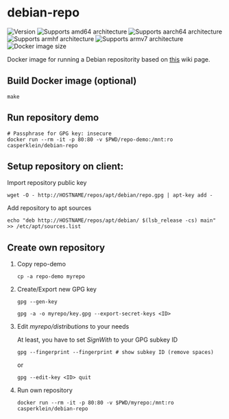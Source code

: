 # debian-repo

![Version][version-shield]
![Supports amd64 architecture][amd64-shield]
![Supports aarch64 architecture][aarch64-shield]
![Supports armhf architecture][armhf-shield]
![Supports armv7 architecture][armv7-shield]
![Docker image size][image-size-shield]

Docker image for running a Debian repositority based on [this](https://wiki.debian.org/DebianRepository/SetupWithReprepro) wiki page.

## Build Docker image (optional)

    make

## Run repository demo

    # Passphrase for GPG key: insecure
    docker run --rm -it -p 80:80 -v $PWD/repo-demo:/mnt:ro casperklein/debian-repo

## Setup repository on client:

Import repository public key

    wget -O - http://HOSTNAME/repos/apt/debian/repo.gpg | apt-key add -
    
Add repository to apt sources

    echo "deb http://HOSTNAME/repos/apt/debian/ $(lsb_release -cs) main" >> /etc/apt/sources.list

## Create own repository

1. Copy repo-demo
    
    ``cp -a repo-demo myrepo``

1. Create/Export new GPG key

    ``gpg --gen-key``

    ``gpg -a -o myrepo/key.gpg --export-secret-keys <ID>``

1. Edit *myrepo/distributions* to your needs

    At least, you have to set *SignWith* to your GPG subkey ID

    ``gpg --fingerprint --fingerprint # show subkey ID (remove spaces)``

    or

    ``gpg --edit-key <ID> quit``

1. Run own repository

    ``docker run --rm -it -p 80:80 -v $PWD/myrepo:/mnt:ro casperklein/debian-repo``

[aarch64-shield]: https://img.shields.io/badge/aarch64-yes-blue.svg
[amd64-shield]: https://img.shields.io/badge/amd64-yes-blue.svg
[armhf-shield]: https://img.shields.io/badge/armhf-yes-blue.svg
[armv7-shield]: https://img.shields.io/badge/armv7-yes-blue.svg
[version-shield]: https://img.shields.io/github/v/release/casperklein/docker-debian-repo
[image-size-shield]: https://img.shields.io/docker/image-size/casperklein/debian-repo/latest
